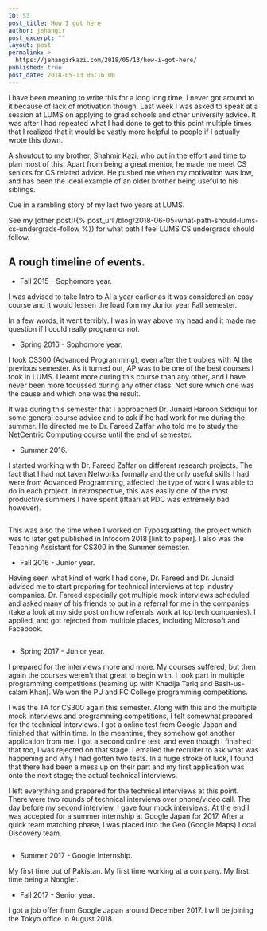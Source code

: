 ```yaml
---
ID: 53
post_title: How I got here
author: jehangir
post_excerpt: ""
layout: post
permalink: >
  https://jehangirkazi.com/2018/05/13/how-i-got-here/
published: true
post_date: 2018-05-13 06:16:00
---
```

<!-- wp:paragraph -->
<p>I have been meaning to write this for a long long time. I never got around to it because of lack of motivation though. Last week I was asked to speak at a session at LUMS on applying to grad schools and other university advice. It was after I had repeated what I had done to get to this point multiple times that I realized that it would be vastly more helpful to people if I actually wrote this down.</p>
<!-- /wp:paragraph -->

<!-- wp:paragraph -->
<p>A shoutout to my brother, Shahmir Kazi, who put in the effort and time to plan most of this. Apart from being a great mentor, he made me meet CS seniors for CS related advice. He pushed me when my motivation was low, and has been the ideal example of an older brother being useful to his siblings.</p>
<!-- /wp:paragraph -->

<!-- wp:paragraph -->
<p>Cue in a rambling story of my last two years at LUMS.</p>
<!-- /wp:paragraph -->

<!-- wp:paragraph -->
<p>See my [other post]({% post_url /blog/2018-06-05-what-path-should-lums-cs-undergrads-follow %}) for what path I feel LUMS CS undergrads should follow.</p>
<!-- /wp:paragraph -->

<!-- wp:heading -->
<h2><a href="https://github.com/kazijehangir/kazijehangir.github.io#-a-rough-timeline-of-events-"></a>A rough timeline of events.&nbsp;</h2>
<!-- /wp:heading -->

<!-- wp:list -->
<ul><li>Fall 2015 - Sophomore year.</li></ul>
<!-- /wp:list -->

<!-- wp:paragraph -->
<p>I was advised to take Intro to AI a year earlier as it was considered an easy course and it would lessen the load fom my Junior year Fall semester.</p>
<!-- /wp:paragraph -->

<!-- wp:paragraph -->
<p>In a few words, it went terribly. I was in way above my head and it made me question if I could really program or not.</p>
<!-- /wp:paragraph -->

<!-- wp:list -->
<ul><li>Spring 2016 - Sophomore year.</li></ul>
<!-- /wp:list -->

<!-- wp:paragraph -->
<p>I took CS300 (Advanced Programming), even after the troubles with AI the previous semester. As it turned out, AP was to be one of the best courses I took in LUMS. I learnt more during this course than any other, and I have never been more focussed during any other class. Not sure which one was the cause and which one was the result.</p>
<!-- /wp:paragraph -->

<!-- wp:paragraph -->
<p>It was during this semester that I approached Dr. Junaid Haroon Siddiqui for some general course advice and to ask if he had work for me during the summer. He directed me to Dr. Fareed Zaffar who told me to study the NetCentric Computing course until the end of semester.</p>
<!-- /wp:paragraph -->

<!-- wp:list -->
<ul><li>Summer 2016.</li></ul>
<!-- /wp:list -->

<!-- wp:paragraph -->
<p>I started working with Dr. Fareed Zaffar on different research projects. The fact that I had not taken Networks formally and the only useful skills I had were from Advanced Programming, affected the type of work I was able to do in each project. In retrospective, this was easily one of the most productive summers I have spent (iftaari at PDC was extremely bad however).</p>
<!-- /wp:paragraph -->

<!-- wp:image {"id":118,"sizeSlug":"large"} -->
<figure class="wp-block-image size-large"><img src="https://jehangirkazi.com/wp-content/uploads/2020/05/img-20160624-wa0008_original-576x1024.jpg" alt="" class="wp-image-118"/></figure>
<!-- /wp:image -->

<!-- wp:paragraph -->
<p>This was also the time when I worked on Typosquatting, the project which was to later get published in Infocom 2018 [link to paper]. I also was the Teaching Assistant for CS300 in the Summer semester.</p>
<!-- /wp:paragraph -->

<!-- wp:list -->
<ul><li>Fall 2016 - Junior year.</li></ul>
<!-- /wp:list -->

<!-- wp:paragraph -->
<p>Having seen what kind of work I had done, Dr. Fareed and Dr. Junaid advised me to start preparing for technical interviews at top industry companies. Dr. Fareed especially got multiple mock interviews scheduled and asked many of his friends to put in a referral for me in the companies (take a look at my side post on how referrals work at top tech companies). I applied, and got rejected from multiple places, including Microsoft and Facebook.</p>
<!-- /wp:paragraph -->

<!-- wp:image {"id":119,"sizeSlug":"large"} -->
<figure class="wp-block-image size-large"><img src="https://jehangirkazi.com/wp-content/uploads/2020/05/20160721_202157_original-1024x768.jpg" alt="" class="wp-image-119"/></figure>
<!-- /wp:image -->

<!-- wp:list -->
<ul><li>Spring 2017 - Junior year.</li></ul>
<!-- /wp:list -->

<!-- wp:paragraph -->
<p>I prepared for the interviews more and more. My courses suffered, but then again the courses weren't that great to begin with. I took part in multiple programming competitions (teaming up with Khadija Tariq and Basit-us-salam Khan). We won the PU and FC College programming competitions.</p>
<!-- /wp:paragraph -->

<!-- wp:paragraph -->
<p>I was the TA for CS300 again this semester. Along with this and the multiple mock interviews and programming competitions, I felt somewhat prepared for the technical interviews. I got a online test from Google Japan and finished that within time. In the meantime, they somehow got another application from me. I got a second online test, and even though I finished that too, I was rejected on that stage. I emailed the recruiter to ask what was happening and why I had gotten two tests. In a huge stroke of luck, I found that there had been a mess up on their part and my first application was onto the next stage; the actual technical interviews.</p>
<!-- /wp:paragraph -->

<!-- wp:paragraph -->
<p>I left everything and prepared for the technical interviews at this point. There were two rounds of technical interviews over phone/video call. The day before my second interview, I gave four mock interviews. At the end I was accepted for a summer internship at Google Japan for 2017. After a quick team matching phase, I was placed into the Geo (Google Maps) Local Discovery team.</p>
<!-- /wp:paragraph -->

<!-- wp:image {"id":115,"sizeSlug":"large"} -->
<figure class="wp-block-image size-large"><img src="https://jehangirkazi.com/wp-content/uploads/2020/05/img_20200218_153257_original-1024x768.jpg" alt="" class="wp-image-115"/></figure>
<!-- /wp:image -->

<!-- wp:list -->
<ul><li>Summer 2017 - Google Internship.</li></ul>
<!-- /wp:list -->

<!-- wp:paragraph -->
<p>My first time out of Pakistan. My first time working at a company. My first time being a Noogler.</p>
<!-- /wp:paragraph -->

<!-- wp:list -->
<ul><li>Fall 2017 - Senior year.</li></ul>
<!-- /wp:list -->

<!-- wp:paragraph -->
<p>I got a job offer from Google Japan around December 2017. I will be joining the Tokyo office in August 2018.</p>
<!-- /wp:paragraph -->

<!-- wp:image {"id":127,"sizeSlug":"large"} -->
<figure class="wp-block-image size-large"><img src="https://jehangirkazi.com/wp-content/uploads/2020/05/img_20170925_215906_original-1024x768.jpg" alt="" class="wp-image-127"/></figure>
<!-- /wp:image -->